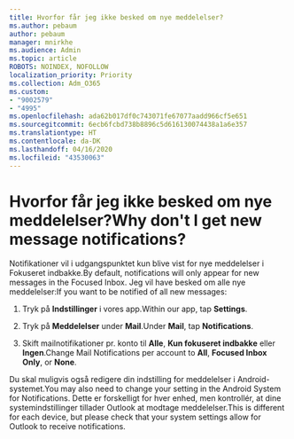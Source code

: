 ```yaml
---
title: Hvorfor får jeg ikke besked om nye meddelelser?
ms.author: pebaum
author: pebaum
manager: mnirkhe
ms.audience: Admin
ms.topic: article
ROBOTS: NOINDEX, NOFOLLOW
localization_priority: Priority
ms.collection: Adm_O365
ms.custom:
- "9002579"
- "4995"
ms.openlocfilehash: ada62b017df0c743071fe67077aadd966cf5e651
ms.sourcegitcommit: 6ecb6fcbd738b8896c5d616130074438a1a6e357
ms.translationtype: HT
ms.contentlocale: da-DK
ms.lasthandoff: 04/16/2020
ms.locfileid: "43530063"
---
```

# <a name="why-dont-i-get-new-message-notifications"></a><span data-ttu-id="07d6b-102">Hvorfor får jeg ikke besked om nye meddelelser?</span><span class="sxs-lookup"><span data-stu-id="07d6b-102">Why don't I get new message notifications?</span></span>

<span data-ttu-id="07d6b-103">Notifikationer vil i udgangspunktet kun blive vist for nye meddelelser i Fokuseret indbakke.</span><span class="sxs-lookup"><span data-stu-id="07d6b-103">By default, notifications will only appear for new messages in the Focused Inbox.</span></span> <span data-ttu-id="07d6b-104">Jeg vil have besked om alle nye meddelelser:</span><span class="sxs-lookup"><span data-stu-id="07d6b-104">If you want to be notified of all new messages:</span></span>

1. <span data-ttu-id="07d6b-105">Tryk på **Indstillinger** i vores app.</span><span class="sxs-lookup"><span data-stu-id="07d6b-105">Within our app, tap **Settings**.</span></span>

2. <span data-ttu-id="07d6b-106">Tryk på **Meddelelser** under **Mail**.</span><span class="sxs-lookup"><span data-stu-id="07d6b-106">Under **Mail**, tap **Notifications**.</span></span>

3. <span data-ttu-id="07d6b-107">Skift mailnotifikationer pr. konto til **Alle**, **Kun fokuseret indbakke** eller **Ingen**.</span><span class="sxs-lookup"><span data-stu-id="07d6b-107">Change Mail Notifications per account to **All**, **Focused Inbox Only**, or **None**.</span></span>

<span data-ttu-id="07d6b-108">Du skal muligvis også redigere din indstilling for meddelelser i Android-systemet.</span><span class="sxs-lookup"><span data-stu-id="07d6b-108">You may also need to change your setting in the Android System for Notifications.</span></span> <span data-ttu-id="07d6b-109">Dette er forskelligt for hver enhed, men kontrollér, at dine systemindstillinger tillader Outlook at modtage meddelelser.</span><span class="sxs-lookup"><span data-stu-id="07d6b-109">This is different for each device, but please check that your system settings allow for Outlook to receive notifications.</span></span>
